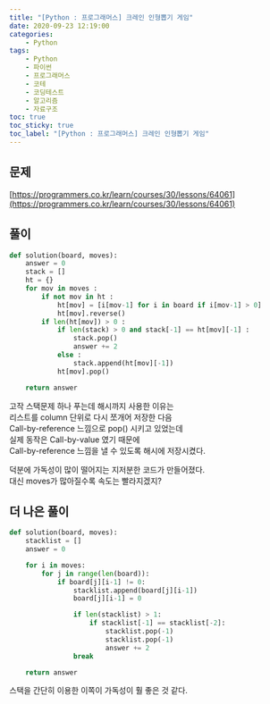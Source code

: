 ```yaml
---
title: "[Python : 프로그래머스] 크레인 인형뽑기 게임"
date: 2020-09-23 12:19:00
categories:
    - Python
tags:
    - Python
    - 파이썬
    - 프로그래머스
    - 코테
    - 코딩테스트
    - 알고리즘
    - 자료구조
toc: true
toc_sticky: true
toc_label: "[Python : 프로그래머스] 크레인 인형뽑기 게임"
---
```

## 문제
[https://programmers.co.kr/learn/courses/30/lessons/64061](https://programmers.co.kr/learn/courses/30/lessons/64061)
## 풀이
```python
def solution(board, moves):
    answer = 0
    stack = []
    ht = {}
    for mov in moves :
        if not mov in ht :
            ht[mov] = [i[mov-1] for i in board if i[mov-1] > 0]
            ht[mov].reverse()
        if len(ht[mov]) > 0 :
            if len(stack) > 0 and stack[-1] == ht[mov][-1] :
                stack.pop()
                answer += 2
            else :
                stack.append(ht[mov][-1])
            ht[mov].pop()

    return answer
```
고작 스택문제 하나 푸는데 해시까지 사용한 이유는  
리스트를 column 단위로 다시 쪼개어 저장한 다음  
Call-by-reference 느낌으로 pop() 시키고 있었는데  
실제 동작은 Call-by-value 였기 때문에  
Call-by-reference 느낌을 낼 수 있도록 해시에 저장시켰다.
  
덕분에 가독성이 많이 떨어지는 지저분한 코드가 만들어졌다.  
대신 moves가 많아질수록 속도는 빨라지겠지?  
## 더 나은 풀이
```python
def solution(board, moves):
    stacklist = []
    answer = 0

    for i in moves:
        for j in range(len(board)):
            if board[j][i-1] != 0:
                stacklist.append(board[j][i-1])
                board[j][i-1] = 0

                if len(stacklist) > 1:
                    if stacklist[-1] == stacklist[-2]:
                        stacklist.pop(-1)
                        stacklist.pop(-1)
                        answer += 2     
                break

    return answer
```
스택을 간단히 이용한 이쪽이 가독성이 훨 좋은 것 같다.  
